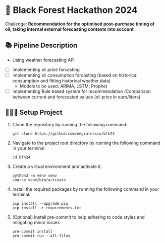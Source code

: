# 🌲 Black Forest Hackathon 2024
Challenge: **Recommendation for the optimised post-purchase timing of oil, taking internal external forecasting contexts into account**

## 📚 Pipeline Description
* Using weather forecasting API
* [ ] Implementing oil price forcasting
* [ ] Implementing oil consumption forcasting (based on historical consumption and fitting historical weather data)
   * Models to be used: ARIMA, LSTM, Prophet
* [ ] Implementing Rule based system for recommendation (Comparison between current and forecasted values (oil price in euro/liters)

## 👨🏽‍💻 Setup Project

1. Clone the repository by running the following command:
   ```shell
   git clone https://github.com/negralessio/bfh24
   ```

2. Navigate to the project root directory by running the following command in your terminal:
   ```shell
   cd bfh24
   ```

3. Create a virtual environment and activate it.
   ```shell
   python3 -m venv venv
   source venv/bin/activate
   ```

4. Install the required packages by running the following command in your terminal:
   ```shell
   pip install --upgrade pip
   pip install -r requirements.txt
   ```

5. (Optional) Install pre-commit to help adhering to code styles and mitigating minor issues
   ```shell
   pre-commit install
   pre-commit run --all-files
   ```
